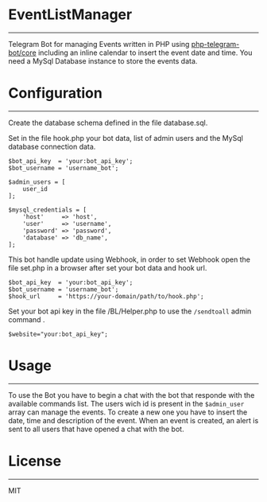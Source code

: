 # EventListManager
----
Telegram Bot for managing Events written in PHP using [php-telegram-bot/core](https://github.com/php-telegram-bot/core) including an inline calendar to insert the event date and time. You need a MySql Database instance to store the events data.

# Configuration
----
Create the database schema defined in the file database.sql.

Set in the file hook.php your bot data, list of admin users and the MySql database connection data. 
```
$bot_api_key  = 'your:bot_api_key';
$bot_username = 'username_bot';

$admin_users = [
    user_id
];

$mysql_credentials = [
    'host'     => 'host',
    'user'     => 'username',
    'password' => 'password',
    'database' => 'db_name',
];
```

This bot handle update using Webhook, in order to set Webhook open the file set.php in a browser after set your bot data and hook url.  
```
$bot_api_key  = 'your:bot_api_key';
$bot_username = 'username_bot';
$hook_url     = 'https://your-domain/path/to/hook.php'; 
```
Set your bot api key in the file /BL/Helper.php to use the `/sendtoall` admin command . 
```
$website="your:bot_api_key";
```

# Usage
----
To use the Bot you have to begin a chat with the bot that responde with the available commands list.
The users wich id is present in the `$admin_user` array can manage the events. To create a new one you have to insert the date, time and description of the event. When an event is created, an alert is sent to all users that have opened a chat with the bot.

# License
----
MIT
